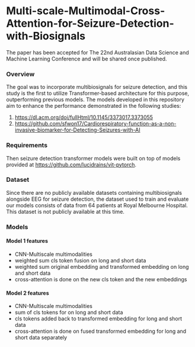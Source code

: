 # Multi-scale-Multimodal-Cross-Attention-for-Seizure-Detection-with-Biosignals

The paper has been accepted for The 22nd Australasian Data Science and Machine Learning Conference and will be shared once published.

### Overview
The goal was to incorporate multibiosignals for seizure detection, and this study is the first to utilize Transformer-based architecture for this purpose, outperforming previous models. The models developed in this repository aim to enhance the performance demonstrated in the following studies:
1. https://dl.acm.org/doi/fullHtml/10.1145/3373017.3373055
2. https://github.com/sfwon17/Cardiorespiratory-function-as-a-non-invasive-biomarker-for-Detecting-Seizures-with-AI

### Requirements
Then seizure detection transformer models were built on top of models provided at https://github.com/lucidrains/vit-pytorch.

### Dataset
Since there are no publicly available datasets containing multibiosignals alongside EEG for seizure detection, the dataset used to train and evaluate our models consists of data from 64 patients at Royal Melbourne Hospital. This dataset is not publicly available at this time.

### Models 
#### Model 1 features 
* CNN-Multiscale multimodalities
* weighted sum cls token fusion on long and short data 
* weighted sum original embedding and transformed embedding on long and short data 
* cross-attention is done on the new cls token and the new embeddings

#### Model 2 features 
* CNN-Multiscale multimodalities
* sum of cls tokens for on long and short data
* cls tokens added back to transformed embedding for long and short data
* cross-attention is done on fused transformed embedding for long and short data separately
